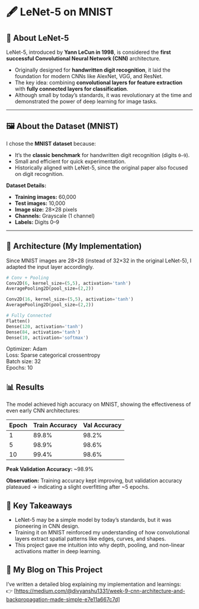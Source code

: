 # 🖋 LeNet-5 on MNIST  

## 📌 About LeNet-5  
LeNet-5, introduced by **Yann LeCun in 1998**, is considered the **first successful Convolutional Neural Network (CNN)** architecture.  
- Originally designed for **handwritten digit recognition**, it laid the foundation for modern CNNs like AlexNet, VGG, and ResNet.  
- The key idea: combining **convolutional layers for feature extraction** with **fully connected layers for classification**.  
- Although small by today’s standards, it was revolutionary at the time and demonstrated the power of deep learning for image tasks.  

---

## 🖼 About the Dataset (MNIST)  
I chose the **MNIST dataset** because:  
- It’s the **classic benchmark** for handwritten digit recognition (digits `0–9`).  
- Small and efficient for quick experimentation.  
- Historically aligned with LeNet-5, since the original paper also focused on digit recognition.  

**Dataset Details:**  
- **Training images:** 60,000  
- **Test images:** 10,000  
- **Image size:** 28×28 pixels  
- **Channels:** Grayscale (1 channel)  
- **Labels:** Digits 0–9  

---

## 🔧 Architecture (My Implementation)  

Since MNIST images are 28×28 (instead of 32×32 in the original LeNet-5), I adapted the input layer accordingly.  

```python
# Conv + Pooling
Conv2D(6, kernel_size=(5,5), activation='tanh')  
AveragePooling2D(pool_size=(2,2))  

Conv2D(16, kernel_size=(5,5), activation='tanh')  
AveragePooling2D(pool_size=(2,2))  

# Fully Connected
Flatten()  
Dense(120, activation='tanh')  
Dense(84, activation='tanh')  
Dense(10, activation='softmax')
```
Optimizer: Adam  
Loss: Sparse categorical crossentropy  
Batch size: 32  
Epochs: 10  

## 📊 Results  

The model achieved high accuracy on MNIST, showing the effectiveness of even early CNN architectures:  

| Epoch | Train Accuracy | Val Accuracy |
|-------|----------------|--------------|
| 1     | 89.8%          | 98.2%        |
| 5     | 98.9%          | 98.6%        |
| 10    | 99.4%          | 98.6%        |

**Peak Validation Accuracy:** ~98.9%  

**Observation:** Training accuracy kept improving, but validation accuracy plateaued → indicating a slight overfitting after ~5 epochs.  

## 🎯 Key Takeaways  

- LeNet-5 may be a simple model by today’s standards, but it was pioneering in CNN design.  
- Training it on MNIST reinforced my understanding of how convolutional layers extract spatial patterns like edges, curves, and shapes.  
- This project gave me intuition into why depth, pooling, and non-linear activations matter in deep learning.  
  

## 📝 My Blog on This Project  

I’ve written a detailed blog explaining my implementation and learnings:  
👉 [https://medium.com/@divyanshu1331/week-9-cnn-architecture-and-backpropagation-made-simple-e7e11a667c7d]  
